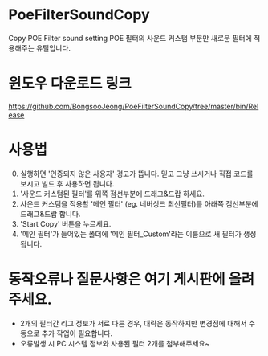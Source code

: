 # PoeFilterSoundCopy
Copy POE Filter sound setting
POE 필터의 사운드 커스텀 부분만 새로운 필터에 적용해주는 유틸입니다.

# 윈도우 다운로드 링크
https://github.com/BongsooJeong/PoeFilterSoundCopy/tree/master/bin/Release

# 사용법
0. 실행하면 '인증되지 않은 사용자' 경고가 뜹니다. 믿고 그냥 쓰시거나 직접 코드를 보시고 빌드 후 사용하면 됩니다.
1. '사운드 커스텀된 필터'를 위쪽 점선부분에 드래그&드랍 하세요.
2. 사운드 커스텀을 적용할 '메인 필터' (eg. 네버싱크 최신필터)를 아래쪽 점선부분에 드래그&드랍 합니다.
3. 'Start Copy' 버튼을 누르세요.
4. '메인 필터'가 들어있는 폴더에 '메인 필터_Custom'라는 이름으로 새 필터가 생성됩니다.

# 동작오류나 질문사항은 여기 게시판에 올려주세요.
- 2개의 필터간 리그 정보가 서로 다른 경우, 대략은 동작하지만 변경점에 대해서 수동으로 추가 작업이 필요합니다.
- 오류발생 시 PC 시스템 정보와 사용된 필터 2개를 첨부해주세요~
